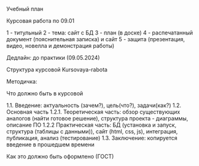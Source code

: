 Учебный план

Курсовая работа по 09.01

1 - титульный
2 - тема: сайт с БД
3 - план (в доске)
4 - распечатанный документ (пояснительная записка) и сайт
5 - защита  (презентация, видео, новелла и демонстрация работы)

Дедлайн: до практики (09.05.2024)

Структура курсовой Kursovaya-rabota

Методичка:

Что должно быть в курсовой

1.1. Введение: актуальность (зачем?), цель(что?), задачи(как?) 
1.2. Основная часть
1.2.1. Теоретическая часть: обзор существующих аналогов (найти готовое решение), структура проекта - диаграммы,  описание ПО
1.2.2 Практическая часть: БД (установка и запуск, структура (таблицы с данными)), сайт (html, css, js), интеграция, публикация, анализ (тестирование) 
1.3. Заключение: копируется введение в прошедшем времени

Как это должно быть оформлено (ГОСТ)
